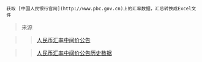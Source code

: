 
    获取 [中国人民银行官网](http://www.pbc.gov.cn)上的汇率数据，汇总转换成Excel文件

>来源

>>[人民币汇率中间价公告](http://www.pbc.gov.cn/zhengcehuobisi/125207/125217/125925/index.html)

>>[人民币汇率中间价公告历史数据](http://www.pbc.gov.cn/zhengcehuobisi/125207/125217/125925/2929357/index.html)

